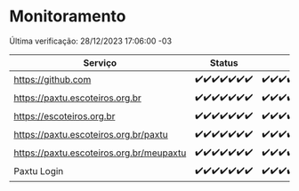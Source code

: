 # Monitoramento

Última verificação: 28/12/2023 17:06:00 -03

|Serviço|Status|Últimas 24h|
|---|---|---|
|https://github.com|<span title="2023-12-21: OK=24">✔️</span><span title="2023-12-22: OK=24">✔️</span><span title="2023-12-23: OK=24">✔️</span><span title="2023-12-24: OK=24">✔️</span><span title="2023-12-25: OK=24">✔️</span><span title="2023-12-26: OK=24">✔️</span><span title="2023-12-27: OK=20">✔️</span>|<span title="27/12/2023 17:06:00 -03 : 200">✔️</span><span title="27/12/2023 18:04:00 -03 : 200">✔️</span><span title="27/12/2023 19:04:00 -03 : 200">✔️</span><span title="27/12/2023 20:06:00 -03 : 200">✔️</span><span title="27/12/2023 21:29:00 -03 : 200">✔️</span><span title="27/12/2023 22:42:00 -03 : 200">✔️</span><span title="27/12/2023 23:17:00 -03 : 200">✔️</span><span title="28/12/2023 00:07:00 -03 : 200">✔️</span><span title="28/12/2023 01:08:00 -03 : 200">✔️</span><span title="28/12/2023 02:06:00 -03 : 200">✔️</span><span title="28/12/2023 03:08:00 -03 : 200">✔️</span><span title="28/12/2023 04:06:00 -03 : 200">✔️</span><span title="28/12/2023 05:08:00 -03 : 200">✔️</span><span title="28/12/2023 06:06:00 -03 : 200">✔️</span><span title="28/12/2023 07:07:00 -03 : 200">✔️</span><span title="28/12/2023 08:03:00 -03 : 200">✔️</span><span title="28/12/2023 09:10:00 -03 : 200">✔️</span><span title="28/12/2023 10:07:00 -03 : 200">✔️</span><span title="28/12/2023 11:05:00 -03 : 200">✔️</span><span title="28/12/2023 12:06:00 -03 : 200">✔️</span><span title="28/12/2023 13:07:00 -03 : 200">✔️</span><span title="28/12/2023 14:04:00 -03 : 200">✔️</span><span title="28/12/2023 15:08:00 -03 : 200">✔️</span><span title="28/12/2023 16:03:00 -03 : 200">✔️</span><span title="28/12/2023 17:06:00 -03 : 200">✔️</span>|
|https://paxtu.escoteiros.org.br|<span title="2023-12-21: OK=24">✔️</span><span title="2023-12-22: OK=24">✔️</span><span title="2023-12-23: OK=24">✔️</span><span title="2023-12-24: OK=24">✔️</span><span title="2023-12-25: OK=24">✔️</span><span title="2023-12-26: OK=24">✔️</span><span title="2023-12-27: OK=20">✔️</span>|<span title="27/12/2023 17:06:00 -03 : 200">✔️</span><span title="27/12/2023 18:04:00 -03 : 200">✔️</span><span title="27/12/2023 19:04:00 -03 : 200">✔️</span><span title="27/12/2023 20:06:00 -03 : 200">✔️</span><span title="27/12/2023 21:29:00 -03 : 200">✔️</span><span title="27/12/2023 22:42:00 -03 : 200">✔️</span><span title="27/12/2023 23:17:00 -03 : 200">✔️</span><span title="28/12/2023 00:07:00 -03 : 200">✔️</span><span title="28/12/2023 01:08:00 -03 : 200">✔️</span><span title="28/12/2023 02:06:00 -03 : 200">✔️</span><span title="28/12/2023 03:08:00 -03 : 200">✔️</span><span title="28/12/2023 04:06:00 -03 : 200">✔️</span><span title="28/12/2023 05:08:00 -03 : 200">✔️</span><span title="28/12/2023 06:06:00 -03 : 200">✔️</span><span title="28/12/2023 07:07:00 -03 : 200">✔️</span><span title="28/12/2023 08:03:00 -03 : 200">✔️</span><span title="28/12/2023 09:10:00 -03 : 200">✔️</span><span title="28/12/2023 10:07:00 -03 : 200">✔️</span><span title="28/12/2023 11:05:00 -03 : 200">✔️</span><span title="28/12/2023 12:06:00 -03 : 200">✔️</span><span title="28/12/2023 13:07:00 -03 : 200">✔️</span><span title="28/12/2023 14:04:00 -03 : 200">✔️</span><span title="28/12/2023 15:08:00 -03 : 200">✔️</span><span title="28/12/2023 16:03:00 -03 : 200">✔️</span><span title="28/12/2023 17:06:00 -03 : 200">✔️</span>|
|https://escoteiros.org.br|<span title="2023-12-21: OK=24">✔️</span><span title="2023-12-22: OK=24">✔️</span><span title="2023-12-23: OK=24">✔️</span><span title="2023-12-24: OK=24">✔️</span><span title="2023-12-25: OK=24">✔️</span><span title="2023-12-26: OK=24">✔️</span><span title="2023-12-27: OK=20">✔️</span>|<span title="27/12/2023 17:06:00 -03 : 200">✔️</span><span title="27/12/2023 18:04:00 -03 : 200">✔️</span><span title="27/12/2023 19:04:00 -03 : 200">✔️</span><span title="27/12/2023 20:06:00 -03 : 200">✔️</span><span title="27/12/2023 21:29:00 -03 : 200">✔️</span><span title="27/12/2023 22:42:00 -03 : 200">✔️</span><span title="27/12/2023 23:17:00 -03 : 200">✔️</span><span title="28/12/2023 00:07:00 -03 : 200">✔️</span><span title="28/12/2023 01:08:00 -03 : 200">✔️</span><span title="28/12/2023 02:06:00 -03 : 200">✔️</span><span title="28/12/2023 03:08:00 -03 : 200">✔️</span><span title="28/12/2023 04:06:00 -03 : 200">✔️</span><span title="28/12/2023 05:08:00 -03 : 200">✔️</span><span title="28/12/2023 06:06:00 -03 : 200">✔️</span><span title="28/12/2023 07:07:00 -03 : 200">✔️</span><span title="28/12/2023 08:03:00 -03 : 200">✔️</span><span title="28/12/2023 09:10:00 -03 : 200">✔️</span><span title="28/12/2023 10:07:00 -03 : 200">✔️</span><span title="28/12/2023 11:05:00 -03 : 200">✔️</span><span title="28/12/2023 12:06:00 -03 : 200">✔️</span><span title="28/12/2023 13:07:00 -03 : 200">✔️</span><span title="28/12/2023 14:04:00 -03 : 200">✔️</span><span title="28/12/2023 15:08:00 -03 : 200">✔️</span><span title="28/12/2023 16:03:00 -03 : 200">✔️</span><span title="28/12/2023 17:06:00 -03 : 200">✔️</span>|
|https://paxtu.escoteiros.org.br/paxtu|<span title="2023-12-21: OK=24">✔️</span><span title="2023-12-22: OK=24">✔️</span><span title="2023-12-23: OK=24">✔️</span><span title="2023-12-24: OK=24">✔️</span><span title="2023-12-25: OK=24">✔️</span><span title="2023-12-26: OK=24">✔️</span><span title="2023-12-27: OK=20">✔️</span>|<span title="27/12/2023 17:06:00 -03 : 200">✔️</span><span title="27/12/2023 18:04:00 -03 : 200">✔️</span><span title="27/12/2023 19:04:00 -03 : 200">✔️</span><span title="27/12/2023 20:06:00 -03 : 200">✔️</span><span title="27/12/2023 21:29:00 -03 : 200">✔️</span><span title="27/12/2023 22:42:00 -03 : 200">✔️</span><span title="27/12/2023 23:17:00 -03 : 200">✔️</span><span title="28/12/2023 00:07:00 -03 : 200">✔️</span><span title="28/12/2023 01:08:00 -03 : 200">✔️</span><span title="28/12/2023 02:06:00 -03 : 200">✔️</span><span title="28/12/2023 03:08:00 -03 : 200">✔️</span><span title="28/12/2023 04:06:00 -03 : 200">✔️</span><span title="28/12/2023 05:08:00 -03 : 200">✔️</span><span title="28/12/2023 06:06:00 -03 : 200">✔️</span><span title="28/12/2023 07:07:00 -03 : 200">✔️</span><span title="28/12/2023 08:03:00 -03 : 200">✔️</span><span title="28/12/2023 09:10:00 -03 : 200">✔️</span><span title="28/12/2023 10:07:00 -03 : 200">✔️</span><span title="28/12/2023 11:05:00 -03 : 200">✔️</span><span title="28/12/2023 12:06:00 -03 : 200">✔️</span><span title="28/12/2023 13:07:00 -03 : 200">✔️</span><span title="28/12/2023 14:04:00 -03 : 200">✔️</span><span title="28/12/2023 15:08:00 -03 : 200">✔️</span><span title="28/12/2023 16:03:00 -03 : 200">✔️</span><span title="28/12/2023 17:06:00 -03 : 200">✔️</span>|
|https://paxtu.escoteiros.org.br/meupaxtu|<span title="2023-12-21: OK=24">✔️</span><span title="2023-12-22: OK=24">✔️</span><span title="2023-12-23: OK=24">✔️</span><span title="2023-12-24: OK=24">✔️</span><span title="2023-12-25: OK=24">✔️</span><span title="2023-12-26: OK=24">✔️</span><span title="2023-12-27: OK=20">✔️</span>|<span title="27/12/2023 17:06:00 -03 : 200">✔️</span><span title="27/12/2023 18:04:00 -03 : 200">✔️</span><span title="27/12/2023 19:04:00 -03 : 200">✔️</span><span title="27/12/2023 20:06:00 -03 : 200">✔️</span><span title="27/12/2023 21:29:00 -03 : 200">✔️</span><span title="27/12/2023 22:42:00 -03 : 200">✔️</span><span title="27/12/2023 23:17:00 -03 : 200">✔️</span><span title="28/12/2023 00:07:00 -03 : 200">✔️</span><span title="28/12/2023 01:08:00 -03 : 200">✔️</span><span title="28/12/2023 02:06:00 -03 : 200">✔️</span><span title="28/12/2023 03:08:00 -03 : 200">✔️</span><span title="28/12/2023 04:06:00 -03 : 200">✔️</span><span title="28/12/2023 05:08:00 -03 : 200">✔️</span><span title="28/12/2023 06:06:00 -03 : 200">✔️</span><span title="28/12/2023 07:07:00 -03 : 200">✔️</span><span title="28/12/2023 08:03:00 -03 : 200">✔️</span><span title="28/12/2023 09:10:00 -03 : 200">✔️</span><span title="28/12/2023 10:07:00 -03 : 200">✔️</span><span title="28/12/2023 11:05:00 -03 : 200">✔️</span><span title="28/12/2023 12:06:00 -03 : 200">✔️</span><span title="28/12/2023 13:07:00 -03 : 200">✔️</span><span title="28/12/2023 14:04:00 -03 : 200">✔️</span><span title="28/12/2023 15:08:00 -03 : 200">✔️</span><span title="28/12/2023 16:03:00 -03 : 200">✔️</span><span title="28/12/2023 17:06:00 -03 : 200">✔️</span>|
|Paxtu Login|<span title="2023-12-21: OK=24">✔️</span><span title="2023-12-22: OK=24">✔️</span><span title="2023-12-23: OK=24">✔️</span><span title="2023-12-24: OK=24">✔️</span><span title="2023-12-25: OK=24">✔️</span><span title="2023-12-26: OK=24">✔️</span><span title="2023-12-27: OK=20">✔️</span>|<span title="27/12/2023 17:06:00 -03 : 200">✔️</span><span title="27/12/2023 18:04:00 -03 : 200">✔️</span><span title="27/12/2023 19:04:00 -03 : 200">✔️</span><span title="27/12/2023 20:06:00 -03 : 200">✔️</span><span title="27/12/2023 21:29:00 -03 : 200">✔️</span><span title="27/12/2023 22:42:00 -03 : 200">✔️</span><span title="27/12/2023 23:17:00 -03 : 200">✔️</span><span title="28/12/2023 00:07:00 -03 : 200">✔️</span><span title="28/12/2023 01:08:00 -03 : 200">✔️</span><span title="28/12/2023 02:06:00 -03 : 200">✔️</span><span title="28/12/2023 03:08:00 -03 : 200">✔️</span><span title="28/12/2023 04:06:00 -03 : 200">✔️</span><span title="28/12/2023 05:08:00 -03 : 200">✔️</span><span title="28/12/2023 06:06:00 -03 : 200">✔️</span><span title="28/12/2023 07:07:00 -03 : 200">✔️</span><span title="28/12/2023 08:03:00 -03 : 200">✔️</span><span title="28/12/2023 09:10:00 -03 : 200">✔️</span><span title="28/12/2023 10:07:00 -03 : 200">✔️</span><span title="28/12/2023 11:05:00 -03 : 200">✔️</span><span title="28/12/2023 12:06:00 -03 : 200">✔️</span><span title="28/12/2023 13:07:00 -03 : 200">✔️</span><span title="28/12/2023 14:04:00 -03 : 200">✔️</span><span title="28/12/2023 15:08:00 -03 : 200">✔️</span><span title="28/12/2023 16:03:00 -03 : 200">✔️</span><span title="28/12/2023 17:06:00 -03 : 200">✔️</span>|
